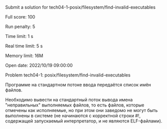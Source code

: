 Submit a solution for tech04-1-posix/filesystem/find-invalid-executables

Full score:	100

Run penalty:	5

Time limit:	1 s

Real time limit:	5 s

Memory limit:	16M

Open date:	2022/10/19 09:00:00

Problem tech04-1: posix/filesystem/find-invalid-executables

Программе на стандартном потоке ввода передаётся список имён файлов.

Необходимо вывести на стандартный поток вывода имена "неправильных" выполняемых файлов, то есть файлов, которые отмечены как исполняемые, но при этом они заведомо не могут быть выполнены в системе (не начинаются с корректной строки #!, содержащей запускаемый интерпретатор, и не являются ELF-файлами).

